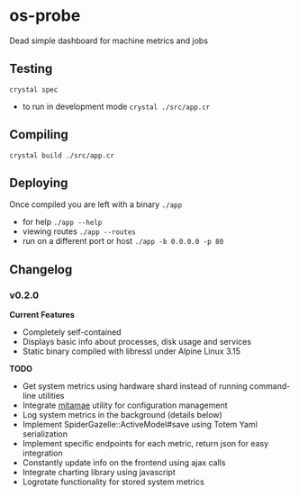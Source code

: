 # os-probe

Dead simple dashboard for machine metrics and jobs

## Testing

`crystal spec`

* to run in development mode `crystal ./src/app.cr`

## Compiling

`crystal build ./src/app.cr`

## Deploying

Once compiled you are left with a binary `./app`

* for help `./app --help`
* viewing routes `./app --routes`
* run on a different port or host `./app -b 0.0.0.0 -p 80`

## Changelog

### **v0.2.0**

**Current Features**
- Completely self-contained
- Displays basic info about processes, disk usage and services
- Static binary compiled with libressl under Alpine Linux 3.15

**TODO**
- Get system metrics using hardware shard instead of running command-line utilities
- Integrate [mitamae](https://github.com/itamae-kitchen/mitamae) utility for configuration management
- Log system metrics in the background (details below)
- Implement SpiderGazelle::ActiveModel#save using Totem Yaml serialization
- Implement specific endpoints for each metric, return json for easy integration
- Constantly update info on the frontend using ajax calls
- Integrate charting library using javascript
- Logrotate functionality for stored system metrics


